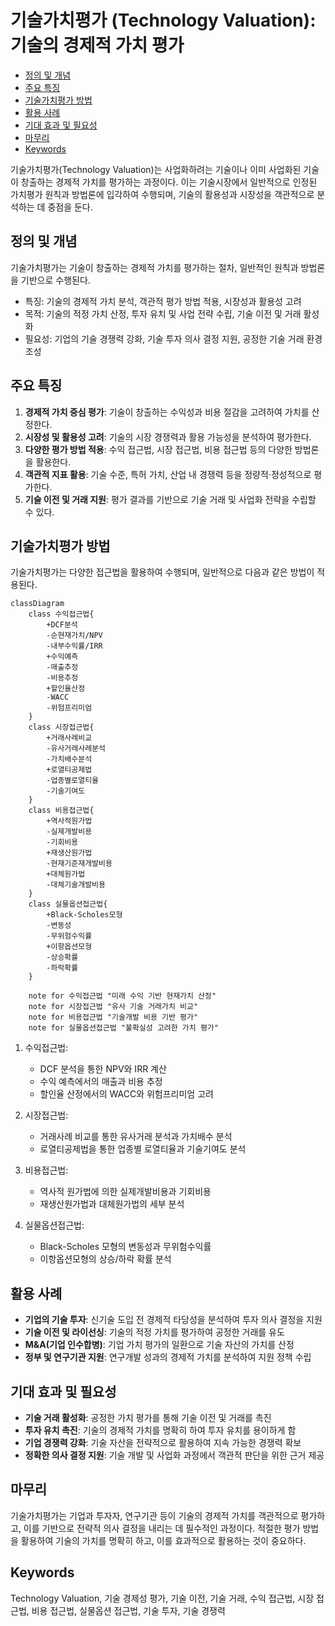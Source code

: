 # 기술가치평가 (Technology Valuation): 기술의 경제적 가치 평가

<!-- mtoc-start -->

- [정의 및 개념](#정의-및-개념)
- [주요 특징](#주요-특징)
- [기술가치평가 방법](#기술가치평가-방법)
- [활용 사례](#활용-사례)
- [기대 효과 및 필요성](#기대-효과-및-필요성)
- [마무리](#마무리)
- [Keywords](#keywords)

<!-- mtoc-end -->

기술가치평가(Technology Valuation)는 사업화하려는 기술이나 이미 사업화된 기술이 창출하는 경제적 가치를 평가하는 과정이다. 이는 기술시장에서 일반적으로 인정된 가치평가 원칙과 방법론에 입각하여 수행되며, 기술의 활용성과 시장성을 객관적으로 분석하는 데 중점을 둔다.

## 정의 및 개념

기술가치평가는 기술이 창출하는 경제적 가치를 평가하는 절차, 일반적인 원칙과 방법론을 기반으로 수행된다.

- 특징: 기술의 경제적 가치 분석, 객관적 평가 방법 적용, 시장성과 활용성 고려
- 목적: 기술의 적정 가치 산정, 투자 유치 및 사업 전략 수립, 기술 이전 및 거래 활성화
- 필요성: 기업의 기술 경쟁력 강화, 기술 투자 의사 결정 지원, 공정한 기술 거래 환경 조성

## 주요 특징

1. **경제적 가치 중심 평가**: 기술이 창출하는 수익성과 비용 절감을 고려하여 가치를 산정한다.
2. **시장성 및 활용성 고려**: 기술의 시장 경쟁력과 활용 가능성을 분석하여 평가한다.
3. **다양한 평가 방법 적용**: 수익 접근법, 시장 접근법, 비용 접근법 등의 다양한 방법론을 활용한다.
4. **객관적 지표 활용**: 기술 수준, 특허 가치, 산업 내 경쟁력 등을 정량적·정성적으로 평가한다.
5. **기술 이전 및 거래 지원**: 평가 결과를 기반으로 기술 거래 및 사업화 전략을 수립할 수 있다.

## 기술가치평가 방법

기술가치평가는 다양한 접근법을 활용하여 수행되며, 일반적으로 다음과 같은 방법이 적용된다.

```mermaid
classDiagram
    class 수익접근법{
        +DCF분석
        -순현재가치/NPV
        -내부수익률/IRR
        +수익예측
        -매출추정
        -비용추정
        +할인율산정
        -WACC
        -위험프리미엄
    }
    class 시장접근법{
        +거래사례비교
        -유사거래사례분석
        -가치배수분석
        +로열티공제법
        -업종별로열티율
        -기술기여도
    }
    class 비용접근법{
        +역사적원가법
        -실제개발비용
        -기회비용
        +재생산원가법
        -현재기준재개발비용
        +대체원가법
        -대체기술개발비용
    }
    class 실물옵션접근법{
        +Black-Scholes모형
        -변동성
        -무위험수익률
        +이항옵션모형
        -상승확률
        -하락확률
    }

    note for 수익접근법 "미래 수익 기반 현재가치 산정"
    note for 시장접근법 "유사 기술 거래가치 비교"
    note for 비용접근법 "기술개발 비용 기반 평가"
    note for 실물옵션접근법 "불확실성 고려한 가치 평가"
```

1. 수익접근법:

   - DCF 분석을 통한 NPV와 IRR 계산
   - 수익 예측에서의 매출과 비용 추정
   - 할인율 산정에서의 WACC와 위험프리미엄 고려

2. 시장접근법:

   - 거래사례 비교를 통한 유사거래 분석과 가치배수 분석
   - 로열티공제법을 통한 업종별 로열티율과 기술기여도 분석

3. 비용접근법:

   - 역사적 원가법에 의한 실제개발비용과 기회비용
   - 재생산원가법과 대체원가법의 세부 분석

4. 실물옵션접근법:
   - Black-Scholes 모형의 변동성과 무위험수익률
   - 이항옵션모형의 상승/하락 확률 분석

## 활용 사례

- **기업의 기술 투자**: 신기술 도입 전 경제적 타당성을 분석하여 투자 의사 결정을 지원
- **기술 이전 및 라이선싱**: 기술의 적정 가치를 평가하여 공정한 거래를 유도
- **M&A(기업 인수합병)**: 기업 가치 평가의 일환으로 기술 자산의 가치를 산정
- **정부 및 연구기관 지원**: 연구개발 성과의 경제적 가치를 분석하여 지원 정책 수립

## 기대 효과 및 필요성

- **기술 거래 활성화**: 공정한 가치 평가를 통해 기술 이전 및 거래를 촉진
- **투자 유치 촉진**: 기술의 경제적 가치를 명확히 하여 투자 유치를 용이하게 함
- **기업 경쟁력 강화**: 기술 자산을 전략적으로 활용하여 지속 가능한 경쟁력 확보
- **정확한 의사 결정 지원**: 기술 개발 및 사업화 과정에서 객관적 판단을 위한 근거 제공

## 마무리

기술가치평가는 기업과 투자자, 연구기관 등이 기술의 경제적 가치를 객관적으로 평가하고, 이를 기반으로 전략적 의사 결정을 내리는 데 필수적인 과정이다. 적절한 평가 방법을 활용하여 기술의 가치를 명확히 하고, 이를 효과적으로 활용하는 것이 중요하다.

## Keywords

Technology Valuation, 기술 경제성 평가, 기술 이전, 기술 거래, 수익 접근법, 시장 접근법, 비용 접근법, 실물옵션 접근법, 기술 투자, 기술 경쟁력
